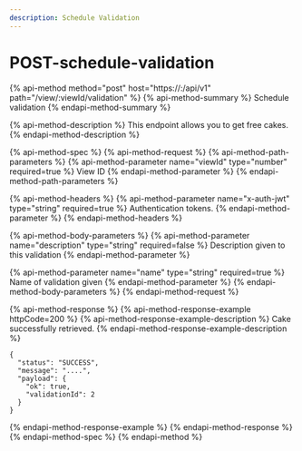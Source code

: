 ```yaml
---
description: Schedule Validation
---
```


# POST-schedule-validation

{% api-method method="post" host="https://<host>:<port>/api/v1" path="/view/:viewId/validation" %}
{% api-method-summary %}
Schedule validation
{% endapi-method-summary %}

{% api-method-description %}
This endpoint allows you to get free cakes.
{% endapi-method-description %}

{% api-method-spec %}
{% api-method-request %}
{% api-method-path-parameters %}
{% api-method-parameter name="viewId" type="number" required=true %}
View ID
{% endapi-method-parameter %}
{% endapi-method-path-parameters %}

{% api-method-headers %}
{% api-method-parameter name="x-auth-jwt" type="string" required=true %}
Authentication tokens.
{% endapi-method-parameter %}
{% endapi-method-headers %}

{% api-method-body-parameters %}
{% api-method-parameter name="description" type="string" required=false %}
Description given to this validation
{% endapi-method-parameter %}

{% api-method-parameter name="name" type="string" required=true %}
Name of validation given
{% endapi-method-parameter %}
{% endapi-method-body-parameters %}
{% endapi-method-request %}

{% api-method-response %}
{% api-method-response-example httpCode=200 %}
{% api-method-response-example-description %}
Cake successfully retrieved.
{% endapi-method-response-example-description %}

```
{
  "status": "SUCCESS",
  "message": "....",
  "payload": {
    "ok": true,
    "validationId": 2
  }
}
```
{% endapi-method-response-example %}
{% endapi-method-response %}
{% endapi-method-spec %}
{% endapi-method %}



